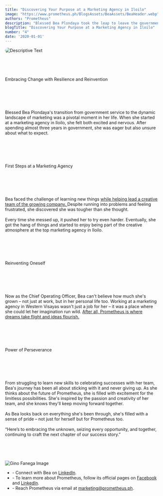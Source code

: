```yaml
---
title: "Discovering Your Purpose at a Marketing Agency in Iloilo"
image: "https://www.prometheus.ph/BlogsAssets/BeaAssets/BeaHeader.webp"
authors: "Prometheus"
description: "Blessed Bea Plondaya took the leap to leave the government for what would become Western Visayas' 1st full-service marketing agency."
blogTitle: "Discovering Your Purpose at a Marketing Agency in Iloilo"
number: "4"
date: '2020-01-01'
---
```


<div style="display: flex;
    flex-direction: column;
    gap: 4rem;">

  <img src="/BlogsAssets/BeaAssets/BeaHeader.webp" alt="Descriptive Text" style="border-radius: 15px;">

<p className="text-[#FFFFFF] text-[20px] sm:text-[35px] pb-5 pt-10 font-bold">
    Embracing Change with Resilience and Reinvention
</p>

<p className="text-[#FFFFFF] sm:text-[28px] pb-5  sm:pb-10 ">
     Blessed Bea Plondaya's transition from government service to the
              dynamic landscape of marketing was a pivotal moment in her life.
              When she started at a marketing agency in Iloilo, she felt both
              excited and nervous. After spending almost three years in
              government, she was eager but also unsure about what to expect.
</p>

<p className="text-[#FFFFFF] text-[17px] sm:text-[35px] pb-5  pt-10 font-bold ">
 First Steps at a Marketing Agency
</p>

<p className="text-[#FFFFFF] sm:text-[28px] pb-5  sm:pb-10">
              Bea faced the challenge of learning new things
              <a
                href="https://www.prometheus.ph/creativedirection"
                className="text-blue-500"
              >
                while helping lead a creative team of the growing company.
              </a>
              Despite running into problems and feeling frustrated, she
              discovered she was tougher than she thought. <br /> <br />
              Every time she messed up, it pushed her to try even harder.
              Eventually, she got the hang of things and started to enjoy being
              part of the creative atmosphere at the top marketing agency in
              Iloilo.
</p>

<p className="text-[#FFFFFF] text-[20px]  sm:text-[35px] pb-5  pt-10  font-bold ">
   Reinventing Oneself
</p>

<p className="text-[#FFFFFF] sm:text-[28px]  pb-10 ">
              Now as the Chief Operating Officer, Bea can't believe how much
              she's grown – not just at work, but in her personal life too.
              Working at a marketing agency in Western Visayas wasn't just a job
              for her – it was a place where she could let her imagination run
              wild.
              <a
                href="https://www.prometheus.ph/works"
                className="text-blue-500"
              >
                After all, Prometheus is where dreams take flight and ideas
                flourish.
              </a>
</p>

<p className="text-[#FFFFFF] text-[20px]  pb-5  pt-10  sm:text-[35px] font-bold">
 Power of Perseverance
</p>

<p className="text-[#FFFFFF] sm:text-[28px] pb-10 ">
              From struggling to learn new skills to celebrating successes with
              her team, Bea's journey has been all about sticking with it and
              never giving up. As she thinks about the future of Prometheus, she
              is filled with excitement for the limitless possibilities. She's
              inspired by the passion and creativity of her team, and she knows
              they'll keep moving forward together. <br /> <br /> As Bea looks
              back on everything she's been through, she's filled with a sense
              of pride – not just for herself but for Prometheus too. <br />
              <br />
              “Here’s to embracing the unknown, seizing every opportunity, and
              together, continuing to craft the next chapter of our success
              story.”
</p>

<div>
<div className="w-full pb-10  flex justify-center items-center ">
<img
              src="/BlogsAssets/BeaAssets/BeaFooter.webp"
              className="w-[700px] rounded-2xl pb-10"
              alt="Gino Fanega Image"
            />
</div>
  <ul className="text-[#FFFFFF]  sm:text-[15px] flex flex-col gap-5  ">
<li> -  Connect with Bea on <a href="https://www.linkedin.com/in/blessed-bea-plondaya-782a12220/" className="text-blue-500">LinkedIn</a>. </li>
<li> - To learn more about Prometheus, follow its official pages on <a href="https://www.facebook.com/PrometheusPr" className="text-blue-500">Facebook</a> and <a href="https://www.linkedin.com/company/prometheusph/" className="text-blue-500">LinkedIn</a>. </li>
<li> - Reach Prometheus via email at <a href="mailto:marketing@prometheus.ph" className="text-blue-500">marketing@prometheus.ph</a>.</li>

</ul>
<!-- <meta name="author" content="Prometheus" />
<meta name="publish_date" property="og:publish_date" content="2024-05-13"> -->
<div>

